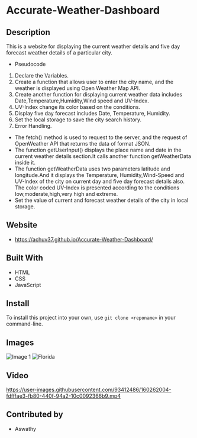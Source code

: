 # Accurate-Weather-Dashboard
## Description 
   This is a website for displaying the current weather details and five day forecast weather details of a particular city.
   
  * Pseudocode
   1. Declare the Variables.
   2. Create a function that allows user to enter the city name, and the weather is displayed using Open Weather Map API.
   3. Create another function for displaying current weather data includes Date,Temperature,Humidity,Wind speed and UV-Index.
   4. UV-Index change its color based on the conditions.
   5. Display five day forecast includes Date, Temperature, Humidity.
   6. Set the local storage to save the city search history.
   7. Error Handling.

  * The fetch() method is used to request to the server, and the request of OpenWeather API that returns the data of format JSON.
  * The function getUserInput() displays the place name and date in the current weather details section.It calls another function getWeatherData inside it.
  * The function getWeatherData uses two parameters latitude and longitude.And it displays the Temperature, Humidity,Wind-Speed and UV-Index of the city on current day and five day forecast details also. The color coded UV-Index is presented according to the conditions low,moderate,high,very high and extreme.
  * Set the value of current and forecast weather details of the city in local storage.
## Website
  * https://achuv37.github.io/Accurate-Weather-Dashboard/
## Built With
  * HTML
  * CSS
  * JavaScript

## Install
To install this project into your own, use ` git clone <reponame> ` in your command-line.
## Images
![Image 1](https://user-images.githubusercontent.com/93412486/160261915-8f8e4eeb-12cc-43ba-b91e-5bdc397b7e35.PNG)
![Florida](https://user-images.githubusercontent.com/93412486/160261914-08324ad8-c4ea-481c-9df9-78b89eed3d01.PNG)
## Video
   https://user-images.githubusercontent.com/93412486/160262004-fdfffae3-fb80-440f-94a2-10c0092366b9.mp4
## Contributed by
  * Aswathy
